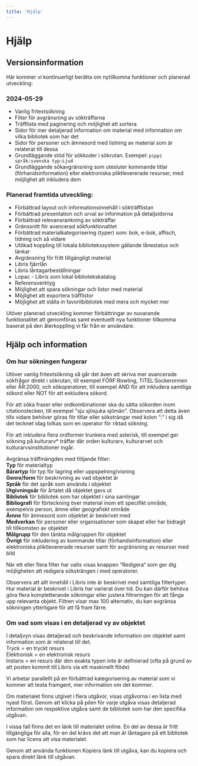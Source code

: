 ```yaml
---
title: 'Hjälp'
---
```


# Hjälp

## Versionsinformation

Här kommer vi kontinuerligt berätta om nytillkomna funktioner och planerad utveckling:
### 2024-05-29

- Vanlig fritextsökning
- Filter för avgränsning av sökträffarna
- Träfflista med paginering och möjlighet att sortera
- Sidor för mer detaljerad information om material med information om vilka bibliotek som har det
- Sidor för personer och ämnesord med listning av material som är relaterat till dessa
- Grundläggande stöd för sökkoder i sökrutan. Exempel: `pippi språk:svenska typ:Ljud`
- Grundläggande sökavgränsning som utesluter kommande titlar (förhandsinformation) eller elektroniska pliktlevererade resurser, med möjlighet att inkludera dem

### Planerad framtida utveckling:
- Förbättrad layout och informationsinnehåll i sökträfflistan
- Förbättrad presentation och urval av information på detaljsidorna
- Förbättrad relevansrankning av sökträffar
- Gränssnitt för avancerad sökfunktionalitet
- Förbättrad materialkategorisering (typer) som: bok, e-bok, affisch, tidning och så vidare
- Utökad koppling till lokala bibliotekssystem gällande lånestatus och länkar
- Avgränsning för fritt tillgängligt material
- Libris fjärrlån
- Libris låntagarbeställningar
- Lopac - Libris som lokal bibliotekskatalog
- Referensverktyg
- Möjlighet att spara sökningar och listor med material
- Möjlighet att exportera träfflistor
- Möjlighet att ställa in favoritbibliotek med mera
och mycket mer

Utöver planerad utveckling kommer förbättringar av nuvarande funktionalitet att genomföras samt eventuellt nya funktioner tillkomma baserat på den återkoppling vi får från er användare.

## Hjälp och information

### Om hur sökningen fungerar

Utöver vanlig fritextsökning så går det även att skriva mer avancerade sökfrågor direkt i sökrutan, till exempel FÖRF:Rowling,  TITEL:Sockerormen eller ÅR:2000, och sökoperatorer, till exempel AND för att inkludera samtliga sökord eller NOT för att exkludera sökord.

För att söka fraser eller ordkombinationer ska du sätta sökorden inom citationstecken, till exempel "sju sjösjuka sjömän". Observera att detta även tills vidare behöver göras för titlar eller söksträngar med kolon “:“ i sig då det tecknet idag tolkas som en operator för riktad sökning.

För att inkludera flera ordformer trunkera med asterisk, till exempel ger sökning på kulturarv* träffar där orden kulturarv, kulturarvet och kulturarvsinstitutioner ingår.

Avgränsa träffmängden med följande filter:<br>
<b>Typ</b> för materialtyp<br>
<b>Bärartyp</b> för typ för lagring eller uppspelning/visning<br>
<b>Genre/form</b> för beskrivning av vad objektet är<br>
<b>Språk</b> för det språk som används i objektet<br>
<b>Utgivningsår</b> för årtalet då objektet gavs ut<br>
<b>Bibliotek</b> för bibliotek som har objektet i sina samlingar<br>
<b>Bibliografi</b> för förteckning över material inom ett specifikt område, exempelvis person, ämne eller geografiskt område<br>
<b>Ämne</b> för ämnesord som objektet är beskrivet med<br>
<b>Medverkan</b> för personer eller organisationer som skapat eller har bidragit till tillkomsten av objektet<br>
<b>Målgrupp</b> för den tänkta målgruppen för objektet<br>
<b>Övrigt</b> för inkludering av kommande titlar (förhandsinformation) eller elektroniska pliktlevererade resurser samt för avgränsning av resurser med bild

När ett eller flera filter har valts visas knappen “Redigera“ som ger dig möjligheten att redigera söksträngen i med operatorer.

Observera att allt innehåll i Libris inte är beskrivet med samtliga filtertyper. Hur material är beskrivet i Libris har varierat över tid. Du kan därför behöva göra flera kompletterande sökningar eller justera filtreringen för att fånga upp relevanta objekt. Filtren visar max 100 alternativ, du kan avgränsa sökningen ytterligare för att få fram färre.

### Om vad som visas i en detaljerad vy av objektet
I detaljvyn visas detaljerad och beskrivande information om objektet samt information som är relaterat till det.<br>
Tryck = en tryckt resurs<br>
Elektronisk = en elektronisk resurs<br>
Instans = en resurs där den exakta typen inte är definierad (ofta på grund av att posten kommit till Libris via ett maskinellt flöde)<br>

Vi arbetar parallellt på en förbättrad kategorisering av material som vi kommer att testa framgent, mer information om det kommer.

Om materialet finns utgivet i flera utgåvor, visas utgåvorna i en lista med nyast först. Genom att klicka på pilen för varje utgåva visas detaljerad information om respektive utgåva samt de bibliotek som har den specifika utgåvan.

I vissa fall finns det en länk till materialet online. En del av dessa är fritt tillgängliga för alla, för en del krävs det att man är låntagare på ett bibliotek som har licens att visa materialet.

Genom att använda funktionen Kopiera länk till utgåva, kan du kopiera och spara direkt länk till utgåvan.
